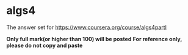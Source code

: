 # algs4
The answer set for https://www.coursera.org/course/algs4partI

**Only full mark(or higher than 100) will be posted**
**For reference only, please do not copy and paste**
